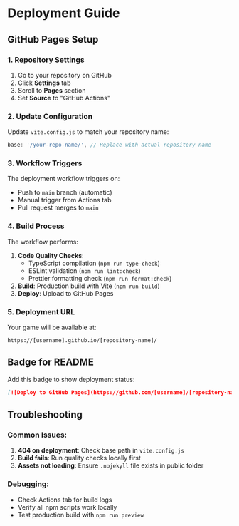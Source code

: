 # Deployment Guide

## GitHub Pages Setup

### 1. Repository Settings
1. Go to your repository on GitHub
2. Click **Settings** tab
3. Scroll to **Pages** section
4. Set **Source** to "GitHub Actions"

### 2. Update Configuration
Update `vite.config.js` to match your repository name:
```js
base: '/your-repo-name/', // Replace with actual repository name
```

### 3. Workflow Triggers
The deployment workflow triggers on:
- Push to `main` branch (automatic)
- Manual trigger from Actions tab
- Pull request merges to `main`

### 4. Build Process
The workflow performs:
1. **Code Quality Checks**:
   - TypeScript compilation (`npm run type-check`)
   - ESLint validation (`npm run lint:check`)
   - Prettier formatting check (`npm run format:check`)
2. **Build**: Production build with Vite (`npm run build`)
3. **Deploy**: Upload to GitHub Pages

### 5. Deployment URL
Your game will be available at:
```
https://[username].github.io/[repository-name]/
```

## Badge for README
Add this badge to show deployment status:
```markdown
[![Deploy to GitHub Pages](https://github.com/[username]/[repository-name]/actions/workflows/deploy.yml/badge.svg)](https://github.com/[username]/[repository-name]/actions/workflows/deploy.yml)
```

## Troubleshooting

### Common Issues:
1. **404 on deployment**: Check base path in `vite.config.js`
2. **Build fails**: Run quality checks locally first
3. **Assets not loading**: Ensure `.nojekyll` file exists in public folder

### Debugging:
- Check Actions tab for build logs
- Verify all npm scripts work locally
- Test production build with `npm run preview`
